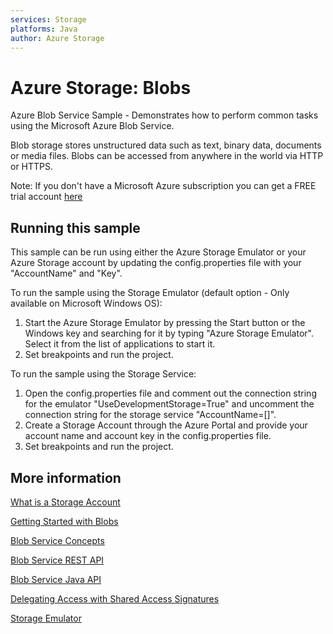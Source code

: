 ```yaml
---
services: Storage
platforms: Java
author: Azure Storage
---
```


# Azure Storage: Blobs

Azure Blob Service Sample - Demonstrates how to perform common tasks using the Microsoft Azure Blob Service.

Blob storage stores unstructured data such as text, binary data, documents or media files. Blobs can be accessed from anywhere in the world via HTTP or HTTPS.

Note: If you don't have a Microsoft Azure subscription you can get a FREE trial account [here](http://go.microsoft.com/fwlink/?LinkId=330212)

## Running this sample

This sample can be run using either the Azure Storage Emulator or your Azure Storage account by updating the config.properties file with your "AccountName" and "Key".

To run the sample using the Storage Emulator (default option - Only available on Microsoft Windows OS):

1. Start the Azure Storage Emulator by pressing the Start button or the Windows key and searching for it by typing "Azure Storage Emulator". Select it from the list of applications to start it.
2.  Set breakpoints and run the project.

To run the sample using the Storage Service:

1. Open the config.properties file and comment out the connection string for the emulator "UseDevelopmentStorage=True" and uncomment the connection string for the storage service "AccountName=[]".
2. Create a Storage Account through the Azure Portal and provide your account name and account key in the config.properties file.
3. Set breakpoints and run the project.

## More information

[What is a Storage Account](http://azure.microsoft.com/en-us/documentation/articles/storage-whatis-account/)

[Getting Started with Blobs](http://azure.microsoft.com/en-us/documentation/articles/storage-java-how-to-use-blob-storage/)

[Blob Service Concepts](http://msdn.microsoft.com/en-us/library/dd179376.aspx)

[Blob Service REST API](http://msdn.microsoft.com/en-us/library/dd135733.aspx)

[Blob Service Java API](http://azure.github.io/azure-storage-java/)

[Delegating Access with Shared Access Signatures](http://azure.microsoft.com/en-us/documentation/articles/storage-dotnet-shared-access-signature-part-1/)

[Storage Emulator](http://azure.microsoft.com/en-us/documentation/articles/storage-use-emulator/)

